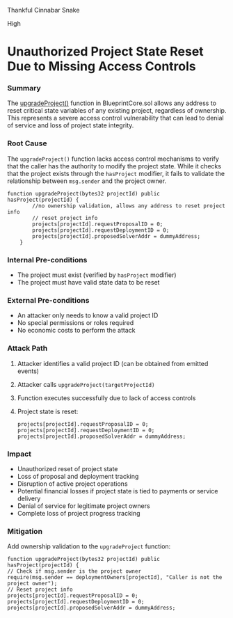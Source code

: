 Thankful Cinnabar Snake

High

# Unauthorized Project State Reset Due to Missing Access Controls

### Summary

The [upgradeProject()](https://github.com/sherlock-audit/2025-03-crestal-network/blob/27a3c28155702b3a68f29347efedffb048010e33/crestal-omni-contracts/src/BlueprintCore.sol#L198) function in BlueprintCore.sol allows any address to reset critical state variables of any existing project, regardless of ownership. This represents a severe access control vulnerability that can lead to denial of service and loss of project state integrity.


### Root Cause

The `upgradeProject()` function lacks access control mechanisms to verify that the caller has the authority to modify the project state. While it checks that the project exists through the `hasProject` modifier, it fails to validate the relationship between `msg.sender` and the project owner.

```solidity
function upgradeProject(bytes32 projectId) public hasProject(projectId) {
        //no ownership validation, allows any address to reset project info
        // reset project info
        projects[projectId].requestProposalID = 0;
        projects[projectId].requestDeploymentID = 0;
        projects[projectId].proposedSolverAddr = dummyAddress;
    }
```

### Internal Pre-conditions

- The project must exist (verified by `hasProject` modifier)
- The project must have valid state data to be reset

### External Pre-conditions

- An attacker only needs to know a valid project ID
- No special permissions or roles required
- No economic costs to perform the attack

### Attack Path

1. Attacker identifies a valid project ID (can be obtained from emitted events)
2. Attacker calls `upgradeProject(targetProjectId)`
3. Function executes successfully due to lack of access controls
4. Project state is reset:
   
   ```solidity
   projects[projectId].requestProposalID = 0;
   projects[projectId].requestDeploymentID = 0;
   projects[projectId].proposedSolverAddr = dummyAddress;
   ```


### Impact

- Unauthorized reset of project state
- Loss of proposal and deployment tracking
- Disruption of active project operations
- Potential financial losses if project state is tied to payments or service delivery
- Denial of service for legitimate project owners
- Complete loss of project progress tracking


### Mitigation

Add ownership validation to the `upgradeProject` function:

```solidity
function upgradeProject(bytes32 projectId) public hasProject(projectId) {
// Check if msg.sender is the project owner
require(msg.sender == deploymentOwners[projectId], "Caller is not the project owner");
// Reset project info
projects[projectId].requestProposalID = 0;
projects[projectId].requestDeploymentID = 0;
projects[projectId].proposedSolverAddr = dummyAddress;
```